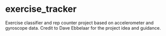 # exercise_tracker
Exercise classifier and rep counter project based on accelerometer and gyroscope data. Credit to Dave Ebbelaar for the project idea and guidance.
